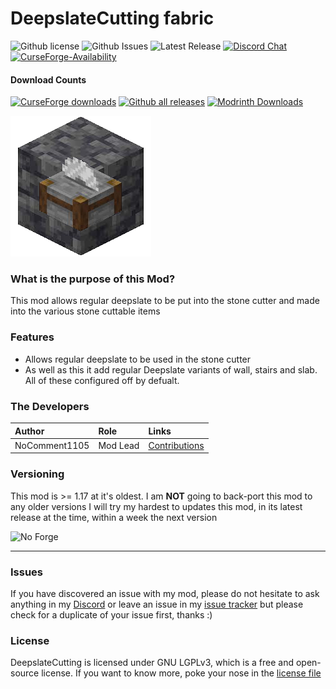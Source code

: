 # DeepslateCutting fabric
![Github license](https://img.shields.io/github/license/NoComment1105/DeepslateCutting-fabric.svg?label=License)
![Github Issues](https://img.shields.io/github/issues/NoComment1105/DeepslateCutting-fabric.svg?label=Issues)
![Latest Release](https://img.shields.io/github/v/release/NoComment1105/DeepslateCutting-fabric?label=Latest%20Release)
[![Discord Chat](https://img.shields.io/badge/Chat%20on-Discord-7289DA)](https://discord.gg/28N2Eeq2tT)
[![CurseForge-Availability](http://cf.way2muchnoise.eu/versions/deepslatecutting.svg)](https://www.curseforge.com/minecraft/mc-mods/deepslatecutting)


#### Download Counts
[![CurseForge downloads](http://cf.way2muchnoise.eu/full_504899_downloads.svg)](https://www.curseforge.com/minecraft/mc-mods/deepslatecutting)
[![Github all releases](https://img.shields.io/github/downloads/NoComment1105/DeepslateCutting-fabric/total.svg?label=Downloads%20From%20GH)](https://gitHub.com/NoComment1105/Deepslate-fabric/releases/)
[![Modrinth Downloads](https://img.shields.io/badge/dynamic/json?color=blue&label=Modrinth&query=downloads&url=https%3A%2F%2Fapi.modrinth.com%2Fapi%2Fv1%2Fmod%2FIiuFShHs)](https://modrinth.com/mod/deepslatecutting)

![icon](fabric/src/main/resources/assets/deepslatecutting/icon.png)

### What is the purpose of this Mod?
This mod allows regular deepslate to be put into the stone cutter and made into the various stone cuttable items

### Features
* Allows regular deepslate to be used in the stone cutter
* As well as this it add regular Deepslate variants of wall, stairs and slab. All of these configured off by defualt.

### The Developers

| Author        | Role     | Links                                                                                                  |
|:--------------|:---------|:-------------------------------------------------------------------------------------------------------|
| NoComment1105 | Mod Lead | [Contributions](https://github.com/NoComment1105/DeepslateCutting-fabric/commits?author=NoComment1105) |

### Versioning
This mod is >= 1.17 at it's oldest. I am **NOT** going to back-port this mod to any older versions
I will try my hardest to updates this mod, in its latest release at the time, within a week the next version


<img src="https://user-images.githubusercontent.com/67918617/115963692-69eefc00-a518-11eb-9a4b-28196a8ea004.png" alt="No Forge" width="225"></a>


----

### Issues
If you have discovered an issue with my mod, please do not hesitate to ask anything in my [Discord](https://discord.gg/28N2Eeq2tT) or leave an issue in my [issue tracker](https://www.github.com/NoComment1105/DeepslateCutting-fabric/issues) but please check for a duplicate of your issue first, thanks :)

### License
DeepslateCutting is licensed under GNU LGPLv3, which is a free and open-source license. If you want to know more, poke 
your nose in the [license file](https://github.com/NoComment1105/DeepslateCutting-fabric/blob/1.17.x/main/LICENSE)
